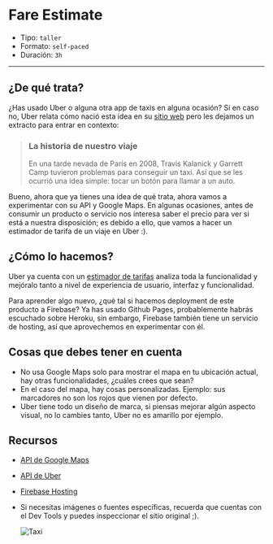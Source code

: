 # Fare Estimate

- Tipo: `taller`
- Formato: `self-paced`
- Duración: `3h`

***

## ¿De qué trata?

¿Has usado Uber o alguna otra app de taxis en alguna ocasión? Si en caso no,
Uber relata cómo nació esta idea en su [sitio web](https://www.uber.com/es-MX/our-story/)
pero les dejamos un extracto para entrar en contexto:

> ### La historia de nuestro viaje
>
> En una tarde nevada de París en 2008, Travis Kalanick y Garrett Camp tuvieron
> problemas para conseguir un taxi. Así que se les ocurrió una idea simple:
> tocar un botón para llamar a un auto.

Bueno, ahora que ya tienes una idea de qué trata, ahora vamos a experimentar con
su API y Google Maps. En algunas ocasiones, antes de consumir un producto o
servicio nos interesa saber el precio para ver si está a nuestra disposición; es
debido a ello, que vamos a hacer un estimador de tarifa de un viaje en Uber :).

## ¿Cómo lo hacemos?

Uber ya cuenta con un [estimador de tarifas](https://www.uber.com/es-MX/fare-estimate/)
analiza toda la funcionalidad y mejóralo tanto a nivel de experiencia de usuario,
interfaz y funcionalidad.

Para aprender algo nuevo, ¿qué tal si hacemos deployment de este producto a
Firebase? Ya has usado Github Pages, probablemente habrás escuchado sobre Heroku,
sin embargo, Firebase también tiene un servicio de hosting, así que aprovechemos
en experimentar con él.

## Cosas que debes tener en cuenta

- No usa Google Maps solo para mostrar el mapa en tu ubicación actual, hay otras
  funcionalidades, ¿cuáles crees que sean?
- En el caso del mapa, hay cosas personalizadas. Ejemplo: sus marcadores no son
  los rojos que vienen por defecto.
- Uber tiene todo un diseño de marca, si piensas mejorar algún aspecto visual,
  no lo cambies tanto, Uber no es amarillo por ejemplo.

## Recursos

- [API de Google Maps](https://developers.google.com/maps/documentation/javascript/?hl=es-419)
- [API de Uber](https://developer.uber.com/)
- [Firebase Hosting](https://firebase.google.com/docs/hosting/?hl=es-419)
- Si necesitas imágenes o fuentes específicas, recuerda que cuentas con el Dev
  Tools y puedes inspeccionar el sitio original ;).

  ![Taxi](https://media.giphy.com/media/l378ttOMPcsaKMXVC/giphy.gif)
